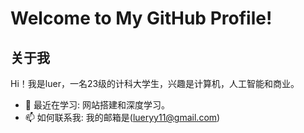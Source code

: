 # Welcome to My GitHub Profile!



## 关于我

Hi！我是luer，一名23级的计科大学生，兴趣是计算机，人工智能和商业。
- 🌱 最近在学习: 网站搭建和深度学习。
- 📫 如何联系我: 我的邮箱是(lueryy11@gmail.com)
